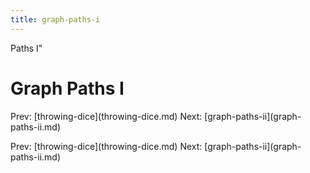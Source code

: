 ```yaml
---
title: graph-paths-i
---
```


Paths I\"

# Graph Paths I

Prev: \[throwing-dice](throwing-dice.md) Next:
\[graph-paths-ii](graph-paths-ii.md)

Prev: \[throwing-dice](throwing-dice.md) Next:
\[graph-paths-ii](graph-paths-ii.md)
